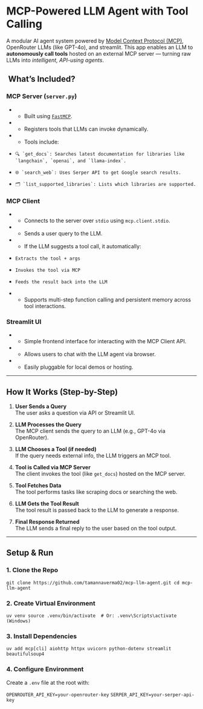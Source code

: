 # MCP-Powered LLM Agent with Tool Calling

A modular AI agent system powered by [Model Context Protocol (MCP)](https://modelcontext.org/), OpenRouter LLMs (like GPT-4o), and streamlit. This app enables an LLM to **autonomously call tools** hosted on an external MCP server — turning raw LLMs into _intelligent, API-using agents_.


##  What’s Included?

### MCP Server (`server.py`)

* *   Built using [`FastMCP`](https://github.com/modelcontext/mcp).   
* *   Registers tools that LLMs can invoke dynamically. 
* *   Tools include:
  
*     🔍 `get_docs`: Searches latest documentation for libraries like `langchain`, `openai`, and `llama-index`.   
*     🌐 `search_web`: Uses Serper API to get Google search results. 
*     🗂 `list_supported_libraries`: Lists which libraries are supported.
   

### MCP Client

* *   Connects to the server over `stdio` using `mcp.client.stdio`.
* *   Sends a user query to the LLM.
* *   If the LLM suggests a tool call, it automatically:
*     Extracts the tool + args   
*     Invokes the tool via MCP 
*     Feeds the result back into the LLM   
* *   Supports multi-step function calling and persistent memory across tool interactions.


### Streamlit UI 

* *   Simple frontend interface for interacting with the MCP Client API.
* *   Allows users to chat with the LLM agent via browser.
* *   Easily pluggable for local demos or hosting.


* * *

## How It Works (Step-by-Step)

1.  **User Sends a Query**  
    The user asks a question via API or Streamlit UI.

2.  **LLM Processes the Query**  
    The MCP client sends the query to an LLM (e.g., GPT-4o via OpenRouter).
   
3.  **LLM Chooses a Tool (if needed)**  
    If the query needs external info, the LLM triggers an MCP tool.
    
4.  **Tool is Called via MCP Server**  
    The client invokes the tool (like `get_docs`) hosted on the MCP server.
    
5.  **Tool Fetches Data**  
   The tool performs tasks like scraping docs or searching the web.
   
6.  **LLM Gets the Tool Result**  
   The tool result is passed back to the LLM to generate a response.

7.  **Final Response Returned**  
    The LLM sends a final reply to the user based on the tool output.

* * *

## Setup & Run

### 1\. Clone the Repo

`git clone https://github.com/tamannaverma02/mcp-llm-agent.git cd mcp-llm-agent`

### 2\. Create Virtual Environment

`uv venv source .venv/bin/activate  # Or: .venv\Scripts\activate (Windows)`

### 3\. Install Dependencies

`uv add mcp[cli] aiohttp httpx uvicorn python-dotenv streamlit beautifulsoup4`


### 4\. Configure Environment

Create a `.env` file at the root with:

`OPENROUTER_API_KEY=your-openrouter-key`
`SERPER_API_KEY=your-serper-api-key`



